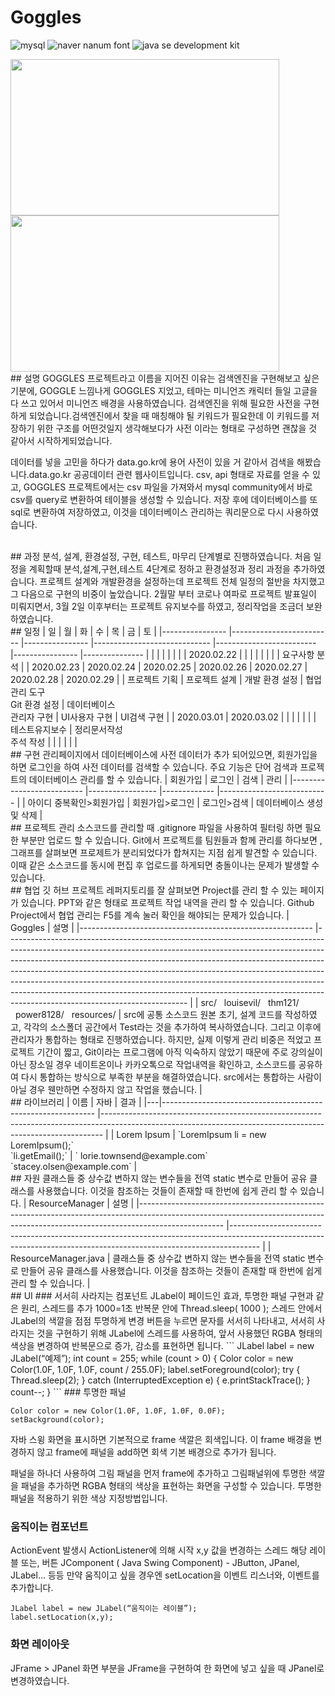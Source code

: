 # Goggles
![mysql](https://img.shields.io/badge/데이터베이스-MySQL8.0_Community_Server-blue) 
![naver nanum font](https://img.shields.io/badge/폰트-네이버_나눔폰트-green)
![java se development kit](https://img.shields.io/badge/자바-1.8-red)

<span>
  <img src="https://github.com/louisevil/goggles/blob/master/resources/image/start.gif" width="430" height="250">
</span>
<span>
  <img src="https://github.com/louisevil/goggles/blob/master/resources/image/main.gif" width="430" height="250">
</span>

<br>
## 설명
GOGGLES 프로젝트라고 이름을 지어진 이유는 검색엔진을 구현해보고 싶은 기분에, GOGGLE 느낌나게 GOGGLES 지었고, 테마는 미니언즈 캐릭터 들일 고글을 다 쓰고 있어서 미니언즈 배경을 사용하였습니다. 검색엔진을 위해 필요한 사전을 구현하게 되었습니다.검색엔진에서 찾을 때 매칭해야 될 키워드가 필요한데 이 키워드를 저장하기 위한 구조를 어떤것일지 생각해보다가 사전 이라는 형태로 구성하면 괜찮을 것 같아서 시작하게되었습니다.

데이터를 넣을 고민을 하다가 data.go.kr에 용어 사전이 있을 거 같아서 검색을 해봤습니다.data.go.kr 공공데이터 관련 웹사이트입니다. csv, api 형태로 자료를 얻을 수 있고, GOGGLES 프로젝트에서는 csv 파일을 가져와서 mysql community에서 바로 csv를 query로 변환하여 테이블을 생성할 수 있습니다. 저장 후에 데이터베이스를 또 sql로 변환하여 저장하였고, 이것을 데이터베이스 관리하는 쿼리문으로 다시 사용하였습니다.

<br>
## 과정
분석, 설계, 환경설정, 구현, 테스트, 마무리 단계별로 진행하였습니다. 처음 일정을 계획할때 분석,설계,구현,테스트 4단계로 정하고 환경설정과 정리 과정을 추가하였습니다. 프로젝트 설계와 개발환경을 설정하는데 프로젝트 전체 일정의 절반을 차지했고 그 다음으로 구현의 비중이 높았습니다. 2월말 부터 코로나 여파로 프로젝트 발표일이 미뤄지면서, 3월 2일 이후부터는 프로젝트 유지보수를 하였고, 정리작업을 조금더 보완하였습니다.

<br>
## 일정
| 일             	| 월                      	| 화             	| 수                          	| 목                      	| 금             	| 토            	|
|----------------	|-------------------------	|----------------	|-----------------------------	|-------------------------	|----------------	|---------------	|
|                	|                         	|                	|                             	|                         	|                	| 2020.02.22    	|
|                	|                         	|                	|                             	|                         	|                	| 요구사항 분석 	|
| 2020.02.23     	| 2020.02.24              	| 2020.02.25     	| 2020.02.26                  	| 2020.02.27              	| 2020.02.28     	| 2020.02.29    	|
| 프로젝트 기획  	| 프로젝트 설계           	| 개발 환경 설정 	| 협업 관리 도구<br/>Git 환경 설정 	| 데이터베이스<br/>관리자 구현 	|  UI사용자 구현 	|  UI검색 구현  	|
| 2020.03.01     	| 2020.03.02              	|                	|                             	|                         	|                	|               	|
| 테스트유지보수 	| 정리문서작성<br/> 주석 작성 	|                	|                             	|                         	|                	|               	|
<br>
## 구현
관리페이지에서 데이터베이스에 사전 데이터가 추가 되어있으면, 회원가입을 하면 로그인을 하여 사전 데이터를 검색할 수 있습니다. 주요 기능은 단어 검색과 프로젝트의 데이터베이스 관리를 할 수 있습니다.
| 회원가입                 	| 로그인          	| 검색        	| 관리                      	|
|--------------------------	|-----------------	|-------------	|---------------------------	|
| 아이디 중복확인>회원가입 	| 회원가입>로그인 	| 로그인>검색 	| 데이터베이스 생성 및 삭제 	|
<br>
## 프로젝트 관리
소스코드를 관리할 때 .gitignore 파일을 사용하여 필터링 하면 필요한 부분만 업로드 할 수 있습니다. Git에서 프로젝트를 팀원들과 함께 관리를 하다보면 , 그래프를 살펴보면 프로제트가 분리되었다가 합쳐지는 지점 쉽게 발견할 수 있습니다.  이때 같은 소스코드를 동시에 편집 후 업로드를 하게되면 충돌이나는 문제가 발생할 수 있습니다. 
<br>
## 협업
깃 허브 프로젝트 레퍼지토리를 잘 살펴보면 Project를 관리 할 수 있는 페이지가 있습니다. PPT와 같은 형태로 프로젝트 작업 내역을 관리 할 수 있습니다. Github Project에서 협업 관리는 F5를 계속 눌러 확인을 해야되는 문제가 있습니다.
| Goggles 	| 설명 	|
|----------------------------------------------------------	|---------------------------------------------------------------------------------------------------------------------------------------------------------------------------------------------------------------------------------------------------------------------------------------------------------------------------------------------------------------------------------------------------------------------------------------------------------------------------------------------------------------------------------	|
|   src/    &nbsp;&nbsp;louisevil/   &nbsp;&nbsp;thm121/   &nbsp;&nbsp;power8128/   &nbsp;&nbsp;resources/ 	| src에 공통 소스코드 원본 초기, 설계 코드를  작성하였고, 각각의 소스폴더 공간에서 Test라는 것을 추가하여 복사하였습니다. 그리고 이후에 관리자가 통합하는 형태로 진행하였습니다. 하지만, 실제 이렇게 관리 비중은 적었고 프로젝트 기간이 짧고, Git이라는 프로그램에 아직 익숙하지 않았기 때문에 주로 강의실이 아닌 장소일 경우 네이트온이나 카카오톡으로 작업내역을 확인하고, 소스코드를 공유하여 다시 통합하는 방식으로 부족한 부분을 해결하였습니다. src에서는 통합하는 사람이 아닐 경우 웬만하면 수정하지 않고 작업을 했습니다. 	|
<br>
## 라이브러리
| 이름 | 자바 	| 결과 	|
|---|-------------------------------------------------------------	|------------------------------------------------------------------------------------------------------------------------------------------------------------	|
| Lorem Ipsum |  `LoremIpsum li = new LoremIpsum();` <br/> `li.getEmail();` 	| ` lorie.townsend@example.com` <br> `stacey.olsen@example.com` 	|

<br>
## 자원
클래스들 중 상수값 변하지 않는 변수들을 전역 static 변수로 만들어 공유 클래스를 사용했습니다. 이것을 참조하는 것들이 존재할 때 한번에 쉽게 관리 할 수 있습니다.
| ResourceManager 	| 설명	|
|---------------------------------------------------------------------------------------------------------------------------------------------------------------------------------	|-------------------------------------------------------------------------------------------------------------------------------------------------------------------	|
|   ResourceManager.java 	|  클래스들 중 상수값 변하지 않는 변수들을 전역 static 변수로 만들어 공유 클래스를 사용했습니다.  이것을 참조하는 것들이 존재할 때 한번에 쉽게 관리 할 수 있습니다. 	|
<br>
## UI
### 서서히 사라지는 컴포넌트
JLabel이 페이드인 효과, 투명한 패널 구현과 같은 원리, 스레드를 추가
1000=1초
반복문 안에 Thread.sleep( 1000 );
스레드 안에서 JLabel의 색깔을 점점 투명하게 변경
버튼을 누르면 문자를 서서히 나타내고, 서서히 사라지는 것을 구현하기 위해
JLabel에 스레드를 사용하여, 앞서 사용했던 RGBA 형태의 색상을 변경하여 반복문으로
증가, 감소를 표현하면 됩니다.
```
JLabel label = new JLabel(“예제”);
int count = 255;
while (count > 0) {
    Color color = new Color(1.0F, 1.0F, 1.0F, count / 255.0F);
    label.setForeground(color);
    try {
        Thread.sleep(2);
    } catch (InterruptedException e) {
        e.printStackTrace();
    }
    count--;
}
```
### 투명한 패널

```
Color color = new Color(1.0F, 1.0F, 1.0F, 0.0F);
setBackground(color);
```
자바 스윙 화면을 표시하면
기본적으로 frame 색깔은 회색입니다.
이 frame 배경을 변경하지 않고 
frame에 패널을 add하면 회색 기본 배경으로 추가가 됩니다.

패널을 하나더 사용하여
그림 패널을 먼저 frame에 추가하고
그림패널위에 투명한 색깔을 패널을 추가하면 RGBA 형태의 색상을 표현하는 화면을 구성할 수 있습니다.
투명한 패널을 적용하기 위한 색상 지정방법입니다.

### 움직이는 컴포넌트
ActionEvent 발생시 ActionListener에 의해 시작 x,y 값을 변경하는 스레드
해당 레이블 또는, 버튼 JComponent ( Java Swing Component) - JButton, JPanel, JLabel… 등등
만약 움직이고 싶을 경우엔 setLocation을 이벤트 리스너와, 이벤트를 추가합니다.

```
JLabel label = new JLabel(“움직이는 레이블”);
label.setLocation(x,y);
```

### 화면 레이아웃
JFrame > JPanel
화면 부분을 JFrame을 구현하여 한 화면에 넣고 싶을 때 JPanel로 변경하였습니다.


